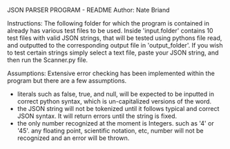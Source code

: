 JSON PARSER PROGRAM - README
Author: Nate Briand

Instructions:
The following folder for which the program is contained in already has
various test files to be used. Inside 'input.folder' contains 10 test files
with valid JSON strings, that will be tested using pythons file read, and
outputted to the corresponding output file in 'output_folder'. If you wish to
test certain strings simply select a text file, paste your JSON string, and
then run the Scanner.py file.

Assumptions:
Extensive error checking has been implemented within the program but there are
a few assumptions.
- literals such as false, true, and null, will be expected to be inputted
in correct python syntax, which is un-capitalized versions of the word.
- the JSON string will not be tokenized until it follows typical and correct
JSON syntax. It will return errors until the string is fixed.
- the only number recognized at the moment is Integers. such as '4' or '45'.
any floating point, scientific notation, etc, number will not be recognized
and an error will be thrown.